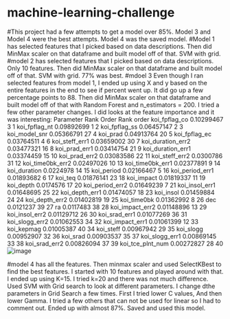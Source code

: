 # machine-learning-challenge

#This project had a few attempts to get a model over 85%.  Model 3 and Model 4 were the best attempts.  Model 4 was the saved model.
#Model 1 has selected features that I picked based on data descriptions.  Then did MinMax scaler on that dataframe and built model off of that. SVM with grid.  
#model 2  has selected features that I picked based on data descriptions.  Only 10 features.  Then did MinMax scaler on that dataframe and built model off of that. SVM with grid.  77% was best.
#mdoel 3  Even though I ran selected features from model 1, I ended up using X and y based on the entire features in the end to see if percent went up.  It did go up a few percentage points to 88.  Then did MinMax scaler on that dataframe and built model off of that with Random Forest and n_estimators = 200.  I tried a few other parameter changes.  I did looks at the feature importance and it was interesting:
Parameter	Rank	Order	Rank order
koi_fpflag_co	0.10299467	3	1
koi_fpflag_nt	0.09892699	1	2
koi_fpflag_ss	0.06457147	2	3
koi_model_snr	0.05366791	27	4
koi_prad	0.04913764	20	5
koi_fpflag_ec	0.03764511	4	6
koi_steff_err1	0.03659002	30	7
koi_duration_err2	0.03477321	16	8
koi_prad_err1	0.03414754	21	9
koi_duration_err1	0.03374459	15	10
koi_prad_err2	0.03083586	22	11
koi_steff_err2	0.0300786	31	12
koi_time0bk_err2	0.02497026	10	13
koi_time0bk_err1	0.02377891	9	14
koi_duration	0.0224978	14	15
koi_period	0.02166467	5	16
koi_period_err1	0.01893682	6	17
koi_teq	0.01876141	23	18
koi_impact	0.01819337	11	19
koi_depth	0.0174576	17	20
koi_period_err2	0.01649239	7	21
koi_insol_err1	0.01648695	25	22
koi_depth_err1	0.01474057	18	23
koi_insol	0.01459884	24	24
koi_depth_err2	0.01402819	19	25
koi_time0bk	0.01362992	8	26
dec	0.0121237	39	27
ra	0.0117483	38	28
koi_impact_err2	0.01148896	13	29
koi_insol_err2	0.01129712	26	30
koi_srad_err1	0.01077269	36	31
koi_slogg_err2	0.01062553	34	32
koi_impact_err1	0.01061399	12	33
koi_kepmag	0.01005387	40	34
koi_steff	0.00967942	29	35
koi_slogg	0.00952907	32	36
koi_srad	0.00903537	35	37
koi_slogg_err1	0.00869145	33	38
koi_srad_err2	0.00826094	37	39
koi_tce_plnt_num	0.00272827	28	40
![image](https://user-images.githubusercontent.com/74890495/118577981-f922b480-b750-11eb-82de-61ba1f8268d3.png)

#model 4 has all the features.  Then minmax scaler and used SelectKBest to find the best features.  I started with 10 features and played around with that.  I ended up using K=15.  I tried k=20 and there was not much difference.  Used SVM with Grid search to look at different parameters.  I change dthe parameters in Grid Search a few times.  First I tried lower C values, And then lower Gamma.  I tried a few others that can not be used for linear so I had to comment out.  Ended up with almost 87%.  Saved and used this model.

